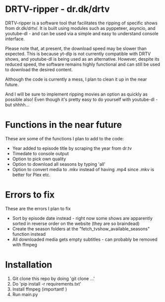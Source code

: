 # DRTV-ripper - dr.dk/drtv
DRTV-ripper is a software tool that facilitates the ripping of specific shows from dr.dk/drtv/. It is built using modules such as pyppeteer, asyncio, and youtube-dl - and can be used via a simple and easy to understand console interface.

Please note that, at present, the download speed may be slower than expected. This is because yt-dlp is not currently compatible with DRTV shows, and youtube-dl is being used as an alternative. However, despite its reduced speed, the software remains highly functional and can still be used to download the desired content.

Although the code is currently a mess, I plan to clean it up in the near future.

And I will be sure to implement ripping movies an option as quickly as possible also! Even though it's pretty easy to do yourself with youtube-dl - but shhhh...

# Functions in the near future
These are some of the functions I plan to add to the code:

* Year added to episode title by scraping the year from dr.tv
* Timedate to console output
* Option to pick own quality
* Option to download all seasons by typing 'all'
* Option to convert media to .mkv instead of having .mp4 since .mkv is better for Plex etc.

# Errors to fix
These are the errors I plan to fix
* Sort by episode date instead - right now some shows are apparently sorted in reverse order on the website (they are so braindead)
* Create the season folders at the "fetch_tvshow_available_seasons" function instead
* All downloaded media gets empty subtitles - can probably be removed with ffmpeg

# Installation
1. Git clone this repo by doing 'git clone ...'
2. Do 'pip install -r requirements.txt' 
3. Install ffmpeg (important!   )
4. Run main.py


